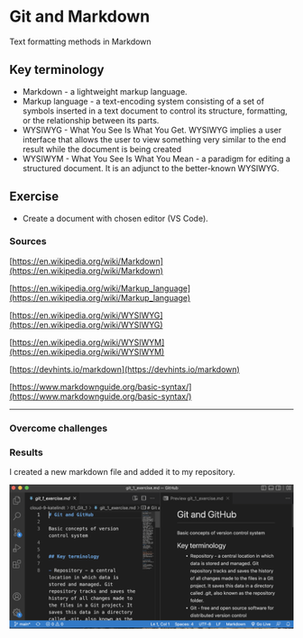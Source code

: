 # Git and Markdown
Text formatting methods in Markdown

## Key terminology

- Markdown - a lightweight markup language.
- Markup language - a text-encoding system consisting of a set of symbols inserted in a text document to control its structure, formatting, or the relationship between its parts.
- WYSIWYG - What You See Is What You Get.  WYSIWYG implies a user interface that allows the user to view something very similar to the end result while the document is being created
- WYSIWYM - What You See Is What You Mean - a paradigm for editing a structured document. It is an adjunct to the better-known WYSIWYG. 



## Exercise

- Create a document with chosen editor (VS Code).


### Sources

[https://en.wikipedia.org/wiki/Markdown](https://en.wikipedia.org/wiki/Markdown)

[https://en.wikipedia.org/wiki/Markup_language](https://en.wikipedia.org/wiki/Markup_language)

[https://en.wikipedia.org/wiki/WYSIWYG](https://en.wikipedia.org/wiki/WYSIWYG)

[https://en.wikipedia.org/wiki/WYSIWYM](https://en.wikipedia.org/wiki/WYSIWYM)

[https://devhints.io/markdown](https://devhints.io/markdown)

[https://www.markdownguide.org/basic-syntax/](https://www.markdownguide.org/basic-syntax/)


****

### Overcome challenges

### Results
I created a new markdown file and added it to my repository.

![screenshot](/00_includes/git_02_screenshot.png)
